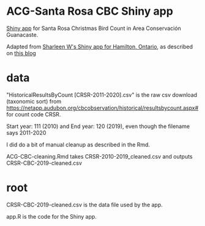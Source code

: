 # ACG-Santa Rosa CBC Shiny app

[Shiny app](https://fhjoyce.shinyapps.io/ACG-CBC-Santa-Rosa/) for Santa Rosa Christmas Bird Count in Area Conservación Guanacaste. 

Adapted from [Sharleen W's Shiny app for Hamilton, Ontario](https://sharleenw.shinyapps.io/hamilton_cbc_shiny/), as described on [this blog]( https://sharleenw.rbind.io/2019/03/24/hamilton-cbc-part-3/)

# data

"HistoricalResultsByCount [CRSR-2011-2020].csv" is the raw csv download (taxonomic sort) from https://netapp.audubon.org/cbcobservation/historical/resultsbycount.aspx# for count code CRSR.

Start year: 111 (2010) and End year: 120 (2019), even though the filename says 2011-2020

I did do a bit of manual cleanup as described in the Rmd.

ACG-CBC-cleaning.Rmd takes CRSR-2010-2019_cleaned.csv and outputs CRSR-CBC-2019-cleaned.csv

# root
CRSR-CBC-2019-cleaned.csv is the data file used by the app.

app.R is the code for the Shiny app.
